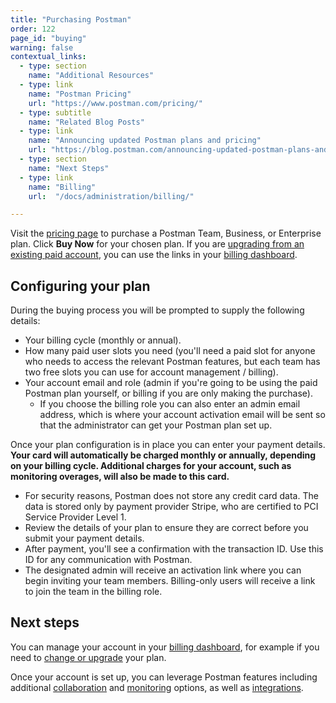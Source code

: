 ```yaml
---
title: "Purchasing Postman"
order: 122
page_id: "buying"
warning: false
contextual_links:
  - type: section
    name: "Additional Resources"
  - type: link
    name: "Postman Pricing"
    url: "https://www.postman.com/pricing/"
  - type: subtitle
    name: "Related Blog Posts"
  - type: link
    name: "Announcing updated Postman plans and pricing"
    url: "https://blog.postman.com/announcing-updated-postman-plans-and-pricing/"
  - type: section
    name: "Next Steps"
  - type: link
    name: "Billing"
    url:  "/docs/administration/billing/"

---
```


Visit the [pricing page](https://www.postman.com/pricing) to purchase a Postman Team, Business, or Enterprise plan. Click __Buy Now__ for your chosen plan. If you are [upgrading from an existing paid account](/docs/administration/billing/#team-and-plan-changes), you can use the links in your [billing dashboard](http://go.postman.co/billing).

## Configuring your plan

During the buying process you will be prompted to supply the following details:

* Your billing cycle (monthly or annual).
* How many paid user slots you need (you'll need a paid slot for anyone who needs to access the relevant Postman features, but each team has two free slots you can use for account management / billing).
* Your account email and role (admin if you're going to be using the paid Postman plan yourself, or billing if you are only making the purchase).
    * If you choose the billing role you can also enter an admin email address, which is where your account activation email will be sent so that the administrator can get your Postman plan set up.

Once your plan configuration is in place you can enter your payment details. __Your card will automatically be charged monthly or annually, depending on your billing cycle. Additional charges for your account, such as monitoring overages, will also be made to this card.__

* For security reasons, Postman does not store any credit card data. The data is stored only by payment provider Stripe, who are certified to PCI Service Provider Level 1.
* Review the details of your plan to ensure they are correct before you submit your payment details.
* After payment, you'll see a confirmation with the transaction ID. Use this ID for any communication with Postman.
* The designated admin will receive an activation link where you can begin inviting your team members. Billing-only users will receive a link to join the team in the billing role.

## Next steps

You can manage your account in your [billing dashboard](http://go.postman.co/billing), for example if you need to [change or upgrade](/docs/administration/billing/#team-and-plan-changes) your plan.

Once your account is set up, you can leverage Postman features including additional [collaboration](/docs/collaborating-in-postman/collaboration-intro/) and [monitoring](/docs/designing-and-developing-your-api/monitoring-your-api/using-static-IPs-to-monitor/) options, as well as [integrations](/docs/integrations/intro-integrations/).
